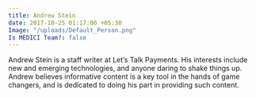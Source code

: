 ```yaml
---
title: Andrew Stein
date: 2017-10-25 01:17:00 +05:30
Image: "/uploads/Default_Person.png"
Is MEDICI Team?: false
---
```


Andrew Stein is a staff writer at Let’s Talk Payments. His interests include
new and emerging technologies, and anyone daring to shake things up. Andrew believes informative content is a key tool in the hands of game changers, and is dedicated to doing his part in providing such content.